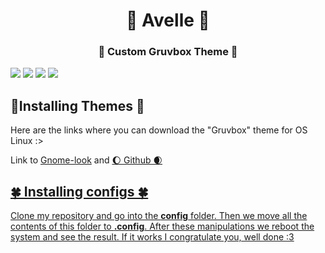<h1 align="center">🥑 Avelle 🥑 </h1>
<h3 align="center">🍂 Custom Gruvbox Theme 🍂</h3>
<img src="https://github.com/Av3lle/gruvbox_by_avelle/blob/Master/Screeshots/1.png"/>
<img src="https://github.com/Av3lle/gruvbox_by_avelle/blob/Master/Screeshots/2.png"/>
<img src="https://github.com/Av3lle/gruvbox_by_avelle/blob/Master/Screeshots/3.png"/>
<img src="https://github.com/Av3lle/gruvbox_by_avelle/blob/Master/Screeshots/4.png"/>

<h2>🎋Installing Themes 🎋</h2>
Here are the links where you can download the "Gruvbox" theme for OS Linux :>
<p>Link to <a href="https://www.gnome-look.org/p/1681313/">Gnome-look</a> and <a href="https://github.com/Fausto-Korpsvart/Gruvbox-GTK-Theme#gruvbox-gtk-theme/">🌔 Github 🌒</p>

<h2>🍀 Installing configs 🍀</h2>
<p>Clone my repository and go into the <b>config</b> folder. Then we move all the contents of this folder to <b>.config</b>. After these manipulations we reboot the system and see the result. If it works I congratulate you, well done :3</p>
